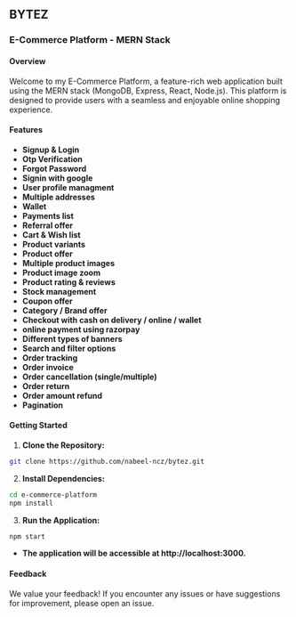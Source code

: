 ## BYTEZ
### E-Commerce Platform - MERN Stack

#### Overview

Welcome to my E-Commerce Platform, a feature-rich web application built using the MERN stack (MongoDB, Express, React, Node.js). This platform is designed to provide users with a seamless and enjoyable online shopping experience.

#### Features

- **Signup & Login** 
- **Otp Verification**
- **Forgot Password**
- **Signin with google**
- **User profile managment**
- **Multiple addresses**
- **Wallet**
- **Payments list**
- **Referral offer**
- **Cart & Wish list**
- **Product variants**
- **Product offer**
- **Multiple product images**
- **Product image zoom**
- **Product rating & reviews**
- **Stock management**
- **Coupon offer**
- **Category / Brand offer**
- **Checkout with cash on delivery / online / wallet**
- **online payment using razorpay**
- **Different types of banners**
- **Search and filter options**
- **Order tracking**
- **Order invoice**
- **Order cancellation (single/multiple)**
- **Order return**
- **Order amount refund** 
- **Pagination**

#### Getting Started

1. **Clone the Repository:**
```bash
git clone https://github.com/nabeel-ncz/bytez.git   
```
2. **Install Dependencies:**
```bash
cd e-commerce-platform
npm install
```
3. **Run the Application:**
```bash
npm start
```
- **The application will be accessible at http://localhost:3000.**


#### Feedback
We value your feedback! If you encounter any issues or have suggestions for improvement, please open an issue.